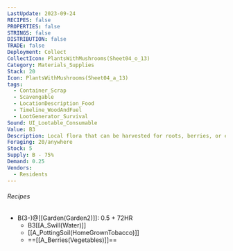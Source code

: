 ```yaml
---
LastUpdate: 2023-09-24
RECIPES: false
PROPERTIES: false
STRINGS: false
DISTRIBUTION: false
TRADE: false
Deployment: Collect
CollectIcon: PlantsWithMushrooms(Sheet04_o_13)
Category: Materials_Supplies
Stack: 20
Icon: PlantsWithMushrooms(Sheet04_a_13)
tags:
  - Container_Scrap
  - Scavengable
  - LocationDescription_Food
  - Timeline_WoodAndFuel
  - LootGenerator_Survival
Sound: UI_Lootable_Consumable
Value: B3
Description: Local flora that can be harvested for roots, berries, or even materials.
Foraging: 20/anywhere
Stock: 5
Supply: B - 75%
Demand: 0.25
Vendors:
  - Residents
---
```


###### Recipes
- B(3-)@[[Garden(Garden2)]]: 0.5 + 72HR
	- B3[[A_Swill(Water)]]
	- [[A_PottingSoil(HomeGrownTobacco)]]
	- ==[[A_Berries(Vegetables)]]==